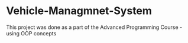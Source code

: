 # Vehicle-Managmnet-System

This project was done as a part of the Advanced Programming Course - using OOP concepts
